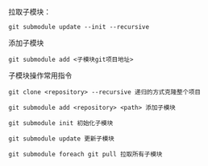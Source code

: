 

拉取子模块：

```
git submodule update --init --recursive
```

添加子模块

```
git submodule add <子模块git项目地址>
```

子模块操作常用指令  

```
git clone <repository> --recursive 递归的方式克隆整个项目  

git submodule add <repository> <path> 添加子模块  

git submodule init 初始化子模块  

git submodule update 更新子模块  

git submodule foreach git pull 拉取所有子模块
```

